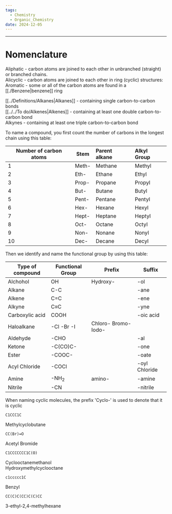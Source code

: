 ```yaml
---
tags:
  - Chemistry
  - Organic_Chemistry
date: 2024-12-05
---
```

---  
# Nomenclature  
Aliphatic - carbon atoms are joined to each other in unbranched (straight) or branched chains.  
Alicyclic - carbon atoms are joined to each other in ring (cyclic) structures:   
Aromatic - some or all of the carbon atoms are found in a [[./Benzene|benzene]] ring  
  
[[../Definitions/Alkanes|Alkanes]] - containing single carbon-to-carbon bonds   
[[../../To do/Alkenes|Alkenes]] - containing at least one double carbon-to-carbon bond   
Alkynes - containing at least one triple carbon-to-carbon bond   
  
To name a compound, you first count the number of carbons in the longest chain using this table:  
  
| Number of carbon atoms | Stem  | Parent alkane | Alkyl Group |  
| ---------------------- | ----- | :------------ | :---------- |  
| 1                      | Meth- | Methane       | Methyl      |  
| 2                      | Eth-  | Ethane        | Ethyl       |  
| 3                      | Prop- | Propane       | Propyl      |  
| 4                      | But-  | Butane        | Butyl       |  
| 5                      | Pent- | Pentane       | Pentyl      |  
| 6                      | Hex-  | Hexane        | Hexyl       |  
| 7                      | Hept- | Heptane       | Heptyl      |  
| 8                      | Oct-  | Octane        | Octyl       |  
| 9                      | Non-  | Nonane        | Nonyl       |  
| 10                     | Dec-  | Decane        | Decyl       |  
Then we identify and name the functional group by using this table:  
  
| Type of compound | Functional Group | Prefix                 | Suffix        |  
| ---------------- | ---------------- | ---------------------- | ------------- |  
| Alchohol         | OH               | Hydroxy-               | -ol           |  
| Alkane           | C-C              |                        | -ane          |  
| Alkene           | C=C              |                        | -ene          |  
| Alkyne           | C$\equiv$C       |                        | -yne          |  
| Carboxylic acid  | COOH             |                        | -oic acid     |  
| Haloalkane       | -Cl -Br -I       | Chloro-  Bromo-  Iodo- |               |  
| Aldehyde         | -CHO             |                        | -al           |  
| Ketone           | -C(CO)C-         |                        | -one          |  
| Ester            | -COOC-           |                        | -oate         |  
| Acyl Chloride    | -COCl            |                        | -oyl Chloride |  
| Amine            | -NH$_2$          | amino-                 | -amine        |  
| Nitrile          | -CN              |                        | -nitrile      |  
When naming cyclic molecules, the prefix 'Cyclo-' is used to denote that it is cyclic  
  
```smiles  
C1CCC1C  
```  
Methylcyclobutane  
  
```smiles  
CC(Br)=O  
```  
Acetyl Bromide  
  
```smiles  
C1CCCCCCC1C(O)  
```  
Cyclooctanemethanol  
Hydroxymethylcyclooctane  
  
```smiles  
c1ccccc1C  
```  
Benzyl  
  
```smiles  
CC(C)C(CC)C(C)CC  
```  
3-ethyl-2,4-methylhexane
